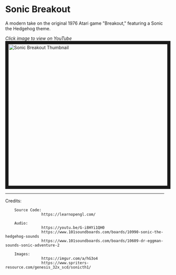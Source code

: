 # Sonic Breakout

A modern take on the original 1976 Atari game "Breakout," featuring a Sonic the Hedgehog theme.

*Click image to view on YouTube*
<a href="http://www.youtube.com/watch?feature=player_embedded&v=K1eCgV0rLbk" target="_blank">
        <img src="https://i.imgur.com/Re8SGUs.png" alt="Sonic Breakout Thumbnail" width="800" height="450" border="10" />
</a>

---

Credits:
        
        Source Code:
                    https://learnopengl.com/
                    
        Audio:
                    https://youtu.be/G-i8HYi1QH0
                    https://www.101soundboards.com/boards/10990-sonic-the-hedgehog-sounds
                    https://www.101soundboards.com/boards/10609-dr-eggman-sounds-sonic-adventure-2
                    
        Images:
                    https://imgur.com/a/hG3o4
                    https://www.spriters-resource.com/genesis_32x_scd/sonicth1/
